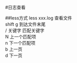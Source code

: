

#日志查看

##less方式
less xxx.log    查看文件  
shift g         到达文件末尾  
/ 关键字         匹配关键字  
N               上一个匹配项  
n               下一个匹配项  
b               上一页  
d               下一页  
